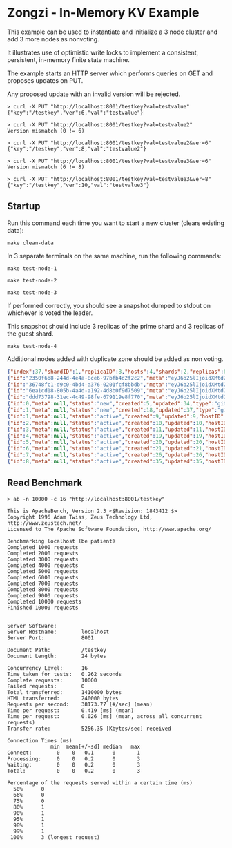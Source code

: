 # Zongzi - In-Memory KV Example

This example can be used to instantiate and initialize a 3 node cluster and add 3 more nodes as nonvoting.

It illustrates use of optimistic write locks to implement a consistent, persistent, in-memory finite state machine.

The example starts an HTTP server which performs queries on GET and proposes updates on PUT.

Any proposed update with an invalid version will be rejected.

```
> curl -X PUT "http://localhost:8001/testkey?val=testvalue"
{"key":"/testkey","ver":6,"val":"testvalue"}

> curl -X PUT "http://localhost:8001/testkey?val=testvalue2"
Version mismatch (0 != 6)

> curl -X PUT "http://localhost:8001/testkey?val=testvalue2&ver=6"
{"key":"/testkey","ver":8,"val":"testvalue2"}

> curl -X PUT "http://localhost:8001/testkey?val=testvalue3&ver=6"
Version mismatch (6 != 8)

> curl -X PUT "http://localhost:8001/testkey?val=testvalue3&ver=8"
{"key":"/testkey","ver":10,"val":"testvalue3"}
```

## Startup

Run this command each time you want to start a new cluster (clears existing data):
```
make clean-data
```

In 3 separate terminals on the same machine, run the following commands:

```
make test-node-1
```
```
make test-node-2
```
```
make test-node-3
```

If performed correctly, you should see a snapshot dumped to stdout on whichever is voted the leader.

This snapshot should include 3 replicas of the prime shard and 3 replicas of the guest shard.

```
make test-node-4
```

Additional nodes added with duplicate zone should be added as non voting.

```json
{"index":37,"shardID":1,"replicaID":8,"hosts":4,"shards":2,"replicas":8}
{"id":"2350f6b8-244d-4e4a-8ce6-97bfb4d2f2c2","meta":"eyJ6b25lIjoidXMtd2VzdC0xYyJ9","status":"active","created":13,"updated":33,"apiAddress":"127.0.0.1:17031","raftAddress":"","shardTypes":["github.com/logbn/zongzi-examples/kv-in-memory"]}
{"id":"36748fc1-d9c0-4bd4-a376-0201fcf8bbdb","meta":"eyJ6b25lIjoidXMtd2VzdC0xYSJ9","status":"active","created":12,"updated":20,"apiAddress":"127.0.0.1:17011","raftAddress":"","shardTypes":["github.com/logbn/zongzi-examples/kv-in-memory"]}
{"id":"6ea1cd18-805b-4a4d-a192-4d8b0f9d7509","meta":"eyJ6b25lIjoidXMtd2VzdC0xYSJ9","status":"active","created":25,"updated":35,"apiAddress":"127.0.0.1:17041","raftAddress":"","shardTypes":["github.com/logbn/zongzi-examples/kv-in-memory"]}
{"id":"ddd73798-31ec-4c49-98fe-679119e8f770","meta":"eyJ6b25lIjoidXMtd2VzdC0xYiJ9","status":"active","created":7,"updated":21,"apiAddress":"127.0.0.1:17021","raftAddress":"","shardTypes":["github.com/logbn/zongzi-examples/kv-in-memory"]}
{"id":0,"meta":null,"status":"new","created":5,"updated":34,"type":"github.com/logbn/zongzi/prime","version":"v0.0.1"}
{"id":1,"meta":null,"status":"new","created":18,"updated":37,"type":"github.com/logbn/zongzi-examples/kv-in-memory","version":"v0.0.1"}
{"id":1,"meta":null,"status":"active","created":9,"updated":9,"hostID":"36748fc1-d9c0-4bd4-a376-0201fcf8bbdb","isNonVoting":false,"isWitness":false,"shardID":0}
{"id":2,"meta":null,"status":"active","created":10,"updated":10,"hostID":"ddd73798-31ec-4c49-98fe-679119e8f770","isNonVoting":false,"isWitness":false,"shardID":0}
{"id":3,"meta":null,"status":"active","created":11,"updated":11,"hostID":"2350f6b8-244d-4e4a-8ce6-97bfb4d2f2c2","isNonVoting":false,"isWitness":false,"shardID":0}
{"id":4,"meta":null,"status":"active","created":19,"updated":19,"hostID":"2350f6b8-244d-4e4a-8ce6-97bfb4d2f2c2","isNonVoting":false,"isWitness":false,"shardID":1}
{"id":5,"meta":null,"status":"active","created":20,"updated":20,"hostID":"36748fc1-d9c0-4bd4-a376-0201fcf8bbdb","isNonVoting":false,"isWitness":false,"shardID":1}
{"id":6,"meta":null,"status":"active","created":21,"updated":21,"hostID":"ddd73798-31ec-4c49-98fe-679119e8f770","isNonVoting":false,"isWitness":false,"shardID":1}
{"id":7,"meta":null,"status":"active","created":26,"updated":26,"hostID":"6ea1cd18-805b-4a4d-a192-4d8b0f9d7509","isNonVoting":true,"isWitness":false,"shardID":0}
{"id":8,"meta":null,"status":"active","created":35,"updated":35,"hostID":"6ea1cd18-805b-4a4d-a192-4d8b0f9d7509","isNonVoting":true,"isWitness":false,"shardID":1}
```

## Read Benchmark

```
> ab -n 10000 -c 16 "http://localhost:8001/testkey"

This is ApacheBench, Version 2.3 <$Revision: 1843412 $>
Copyright 1996 Adam Twiss, Zeus Technology Ltd, http://www.zeustech.net/
Licensed to The Apache Software Foundation, http://www.apache.org/

Benchmarking localhost (be patient)
Completed 1000 requests
Completed 2000 requests
Completed 3000 requests
Completed 4000 requests
Completed 5000 requests
Completed 6000 requests
Completed 7000 requests
Completed 8000 requests
Completed 9000 requests
Completed 10000 requests
Finished 10000 requests


Server Software:
Server Hostname:        localhost
Server Port:            8001

Document Path:          /testkey
Document Length:        24 bytes

Concurrency Level:      16
Time taken for tests:   0.262 seconds
Complete requests:      10000
Failed requests:        0
Total transferred:      1410000 bytes
HTML transferred:       240000 bytes
Requests per second:    38173.77 [#/sec] (mean)
Time per request:       0.419 [ms] (mean)
Time per request:       0.026 [ms] (mean, across all concurrent requests)
Transfer rate:          5256.35 [Kbytes/sec] received

Connection Times (ms)
              min  mean[+/-sd] median   max
Connect:        0    0   0.1      0       1
Processing:     0    0   0.2      0       3
Waiting:        0    0   0.2      0       3
Total:          0    0   0.2      0       3

Percentage of the requests served within a certain time (ms)
  50%      0
  66%      0
  75%      0
  80%      1
  90%      1
  95%      1
  98%      1
  99%      1
 100%      3 (longest request)
 ```
